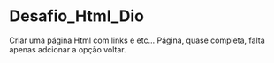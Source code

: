# Desafio_Html_Dio
Criar uma página Html com links e etc... 
Página, quase completa, falta apenas adcionar a opção voltar.
